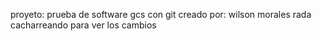 proyeto: prueba de software gcs con git 
creado por: wilson morales rada 
cacharreando para ver los cambios
